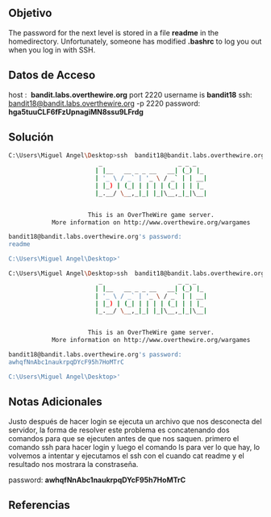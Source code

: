 ## Objetivo

The password for the next level is stored in a file **readme** in the homedirectory. Unfortunately, someone has modified **.bashrc** to log you out when you log in with SSH.

## Datos de Acceso
host :  **bandit.labs.overthewire.org** port 2220
username is **bandit18**
ssh:  bandit18@bandit.labs.overthewire.org -p 2220
password: **hga5tuuCLF6fFzUpnagiMN8ssu9LFrdg**
## Solución

``` bash
C:\Users\Miguel Angel\Desktop>ssh  bandit18@bandit.labs.overthewire.org -p 2220 ls
                         _                     _ _ _
                        | |__   __ _ _ __   __| (_) |_
                        | '_ \ / _` | '_ \ / _` | | __|
                        | |_) | (_| | | | | (_| | | |_
                        |_.__/ \__,_|_| |_|\__,_|_|\__|


                      This is an OverTheWire game server.
            More information on http://www.overthewire.org/wargames

bandit18@bandit.labs.overthewire.org's password:
readme

C:\Users\Miguel Angel\Desktop>'

C:\Users\Miguel Angel\Desktop>ssh  bandit18@bandit.labs.overthewire.org -p 2220 cat readme
                         _                     _ _ _
                        | |__   __ _ _ __   __| (_) |_
                        | '_ \ / _` | '_ \ / _` | | __|
                        | |_) | (_| | | | | (_| | | |_
                        |_.__/ \__,_|_| |_|\__,_|_|\__|


                      This is an OverTheWire game server.
            More information on http://www.overthewire.org/wargames

bandit18@bandit.labs.overthewire.org's password:
awhqfNnAbc1naukrpqDYcF95h7HoMTrC

C:\Users\Miguel Angel\Desktop>'

```

## Notas Adicionales
Justo después de hacer login se ejecuta un archivo que nos desconecta del servidor, la forma de resolver este problema es concatenando dos comandos para que se ejecuten antes de que nos saquen. primero el comando ssh para hacer login y luego el comando ls para ver lo que hay, lo volvemos a intentar y ejecutamos el ssh con el cuando cat readme y el resultado nos mostrara la constraseña.

password: **awhqfNnAbc1naukrpqDYcF95h7HoMTrC**


## Referencias